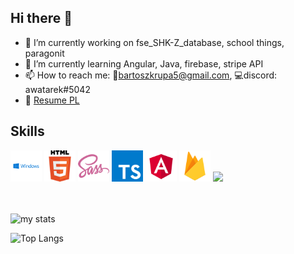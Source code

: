 ## Hi there 👋
- 🔭 I’m currently working on fse_SHK-Z_database, school things, paragonit
- 🌱 I’m currently learning Angular, Java, firebase, stripe API
- 📫 How to reach me: 📧[bartoszkrupa5@gmail.com](mailto:bartoszkrupa5@gmail.com), 💻discord: awatarek#5042
- 📄 [Resume PL](https://drive.google.com/file/d/1q71VchSkrb3jJ0Bdq6ZHM75iLJQyDD_g/view?usp=sharing)
## Skills

<div>
  <img src="https://raw.githubusercontent.com/github/explore/80688e429a7d4ef2fca1e82350fe8e3517d3494d/topics/windows/windows.png" width="50px">
  <img src="https://raw.githubusercontent.com/github/explore/80688e429a7d4ef2fca1e82350fe8e3517d3494d/topics/html/html.png" width="50px">
  <img src="https://raw.githubusercontent.com/github/explore/80688e429a7d4ef2fca1e82350fe8e3517d3494d/topics/sass/sass.png" width="50px">
  <img src="https://raw.githubusercontent.com/github/explore/80688e429a7d4ef2fca1e82350fe8e3517d3494d/topics/typescript/typescript.png" width="50px">
  <img src="https://raw.githubusercontent.com/github/explore/80688e429a7d4ef2fca1e82350fe8e3517d3494d/topics/angular/angular.png" width="50px">
  <img src="https://raw.githubusercontent.com/github/explore/80688e429a7d4ef2fca1e82350fe8e3517d3494d/topics/firebase/firebase.png" width="50px">
  <img src="https://woocommerce.com/wp-content/uploads/2011/12/stripe-logo-blue.png" width="50px">
</div>
<br>
<br>

![my stats](https://github-readme-stats.vercel.app/api?username=awatarek&show_icons=true&theme=dracula)

![Top Langs](https://github-readme-stats.vercel.app/api/top-langs/?username=awatarek)
